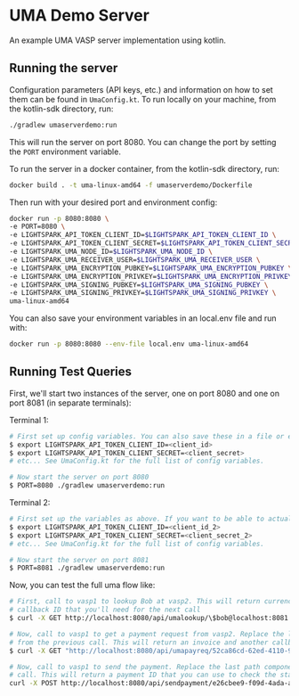 # UMA Demo Server

An example UMA VASP server implementation using kotlin.

## Running the server

Configuration parameters (API keys, etc.) and information on how to set them can be found in `UmaConfig.kt`.
To run locally on your machine, from the kotlin-sdk directory, run:

```bash
./gradlew umaserverdemo:run
```

This will run the server on port 8080. You can change the port by setting the `PORT` environment variable.

To run the server in a docker container, from the kotlin-sdk directory, run:

```bash
docker build . -t uma-linux-amd64 -f umaserverdemo/Dockerfile
```

Then run with your desired port and environment config:

```bash
docker run -p 8080:8080 \
-e PORT=8080 \
-e LIGHTSPARK_API_TOKEN_CLIENT_ID=$LIGHTSPARK_API_TOKEN_CLIENT_ID \
-e LIGHTSPARK_API_TOKEN_CLIENT_SECRET=$LIGHTSPARK_API_TOKEN_CLIENT_SECRET \
-e LIGHTSPARK_UMA_NODE_ID=$LIGHTSPARK_UMA_NODE_ID \
-e LIGHTSPARK_UMA_RECEIVER_USER=$LIGHTSPARK_UMA_RECEIVER_USER \
-e LIGHTSPARK_UMA_ENCRYPTION_PUBKEY=$LIGHTSPARK_UMA_ENCRYPTION_PUBKEY \
-e LIGHTSPARK_UMA_ENCRYPTION_PRIVKEY=$LIGHTSPARK_UMA_ENCRYPTION_PRIVKEY \
-e LIGHTSPARK_UMA_SIGNING_PUBKEY=$LIGHTSPARK_UMA_SIGNING_PUBKEY \
-e LIGHTSPARK_UMA_SIGNING_PRIVKEY=$LIGHTSPARK_UMA_SIGNING_PRIVKEY \
uma-linux-amd64
```

You can also save your environment variables in an local.env file and run with:

```bash
docker run -p 8080:8080 --env-file local.env uma-linux-amd64
```

## Running Test Queries

First, we'll start two instances of the server, one on port 8080 and one on port 8081 (in separate terminals):

Terminal 1:

```bash
# First set up config variables. You can also save these in a file or export them to your environment.
$ export LIGHTSPARK_API_TOKEN_CLIENT_ID=<client_id>
$ export LIGHTSPARK_API_TOKEN_CLIENT_SECRET=<client_secret>
# etc... See UmaConfig.kt for the full list of config variables.

# Now start the server on port 8080
$ PORT=8080 ./gradlew umaserverdemo:run
```

Terminal 2:

```bash
# First set up the variables as above. If you want to be able to actually send payments, use a different account.
$ export LIGHTSPARK_API_TOKEN_CLIENT_ID=<client_id_2>
$ export LIGHTSPARK_API_TOKEN_CLIENT_SECRET=<client_secret_2>
# etc... See UmaConfig.kt for the full list of config variables.

# Now start the server on port 8081
$ PORT=8081 ./gradlew umaserverdemo:run
```

Now, you can test the full uma flow like:

```bash
# First, call to vasp1 to lookup Bob at vasp2. This will return currency conversion info, etc. It will also contain a 
# callback ID that you'll need for the next call
$ curl -X GET http://localhost:8080/api/umalookup/\$bob@localhost:8081

# Now, call to vasp1 to get a payment request from vasp2. Replace the last path component here with the callbackUuid
# from the previous call. This will return an invoice and another callback ID that you'll need for the next call.
$ curl -X GET "http://localhost:8080/api/umapayreq/52ca86cd-62ed-4110-9774-4e07b9aa1f0e?amount=100&currencyCode=USD"

# Now, call to vasp1 to send the payment. Replace the last path component here with the callbackUuid from the payreq
# call. This will return a payment ID that you can use to check the status of the payment.
curl -X POST http://localhost:8080/api/sendpayment/e26cbee9-f09d-4ada-a731-965cbd043d50
```
